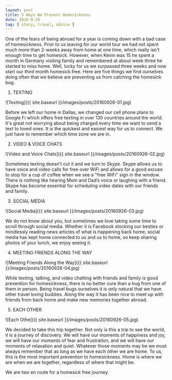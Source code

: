 ```yaml
---
layout: post
title: 5 Ways We Prevent Homesickness
date: 2016-9-26
tag: [ story, travel, advice ]
---
```


One of the fears of being abroad for a year is coming down with a bad case of homesickness. Prior to us leaving for our world tour we had not spent much more than 2-weeks away from home at one time, which really isn't enough time to get homesick. However, when Kevin was 15 he spent a month in Germany visiting family and remembered at about week three he started to miss home. Well, lucky for us we surpassed three weeks and now start our third month homesick free. Here are five things we find ourselves doing often that we believe are preventing us from catching the homesick bug.

1. TEXTING

![Texting]({{ site.baseurl }}/images/posts/20160926-01.jpg)

Before we left our home in Dallas, we changed our cell phone plans to Google Fi which offers free texting in over 130 countries around the world. It's great not worrying about being charged every time we want to send a text to loved ones. It is the quickest and easiest way for us to connect. We just have to remember which time zone we are in.

2. VIDEO & VOICE CHATS

![Video and Voice Chats]({{ site.baseurl }}/images/posts/20160926-02.jpg)

Sometimes texting doesn't cut it and we turn to Skype. Skype allows us to have voice and video calls for free over WiFi and allows for a good excuse to stop for a cup of coffee when we see a "free WiFi" sign in the window. There is nothing like hearing Mom and Dad’s voice or laughing with a friend. Skype has become essential for scheduling video dates with our friends and family.

3. SOCIAL MEDIA

![Social Media]({{ site.baseurl }}/images/posts/20160926-03.jpg)

We do not know about you, but sometimes we love taking some time to scroll through social media. Whether it is Facebook stocking our besties or mindlessly reading news articles of what is happening back home, social media has kept home connected to us and us to home, so keep sharing photos of your lunch, we enjoy seeing it.

4. MEETING FRIENDS ALONG THE WAY

![Meeting Friends Along the Way]({{ site.baseurl }}/images/posts/20160926-04.jpg)

While texting, talking, and video chatting with friends and family is good prevention for homesickness, there is no better cure than a hug from one of them in person. Being travel bugs ourselves it is only natural that we have other travel loving buddies. Along the way it has been nice to meet up with friends from back home and make new memories together abroad.

5. EACH OTHER

![Each Othe]({{ site.baseurl }}/images/posts/20160926-05.jpg)

We decided to take this trip together. Not only is this a trip to see the world, it is a journey of discovery. We will have our moments of happiness and joy, we will have our moments of fear and frustration, and we will have our moments of relaxation and quiet. Whatever those moments may be we must always remember that as long as we have each other we are home. To us, this is the most important prevention to homesickness. Home is where we are when we are together, regardless of where that might be.

We are two en route for a homesick free journey.